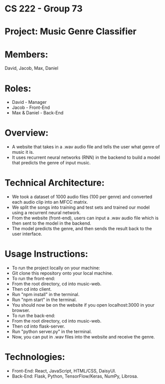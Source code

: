 # CS 222 - Group 73
# Project: Music Genre Classifier

# Members:
David, Jacob, Max, Daniel

# Roles:
- David - Manager
- Jacob - Front-End
- Max & Daniel - Back-End

# Overview:
- A website that takes in a .wav audio file and tells the user what genre of music it is.
- It uses recurrent neural networks (RNN) in the backend to build a model that predicts the genre of input music.

# Technical Architecture:
- We took a dataset of 1000 audio files (100 per genre) and converted each audio clip into an MFCC matrix.
- We split the songs into training and test sets and trained our model using a recurrent neural network.
- From the website (front-end), users can input a .wav audio file which is then sent to the model in the backend.
- The model predicts the genre, and then sends the result back to the user interface.

# Usage Instructions:

- To run the project locally on your machine:
- Git clone this repository onto your local machine.
- To run the front-end:
- From the root directory, cd into music-web.
- Then cd into client.
- Run "npm install" in the terminal.
- Run "npm start" in the terminal.
- You should now be on the website if you open localhost:3000 in your browser.
- To run the back-end:
- From the root directory, cd into music-web.
- Then cd into flask-server.
- Run "python server.py" in the terminal.
- Now, you can put in .wav files into the website and receive the genre.

# Technologies:
- Front-End: React, JavaScript, HTML/CSS, DaisyUI.
- Back-End: Flask, Python, TensorFlow/Keras, NumPy, Librosa.
